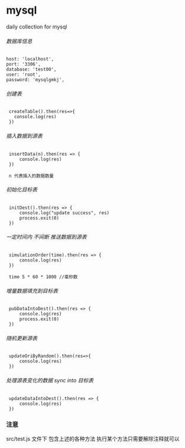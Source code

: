 # mysql
daily collection for mysql

###### 数据库信息
```
host: 'localhost',
port: '3306',
database: 'test00',
user: 'root',
password: 'mysqlgmkj',
```
###### 创建表
```
 createTable().then(res=>{
   console.log(res)
 })
```
######  插入数据到源表
```
 insertData(n).then(res => {
     console.log(res)
 })
 
 n 代表插入的数据数量
```
######  初始化目标表
```
 initDest().then(res => {
     console.log("update success", res)
     process.exit(0)
 })
```
###### 一定时间内 不间断 推送数据到源表
```
 simulationOrder(time).then(res => {
     console.log(res)
 })
 
 time 5 * 60 * 1000 //毫秒数
```
###### 增量数据填充到目标表
```
 pubDataIntoDest().then(res => {
     console.log(res)
     process.exit(0)
 })
```
###### 随机更新源表
```
 updateOriByRandom().then(res=>{
     console.log(res)
 })
```
###### 处理源表变化的数据 sync into 目标表
```
 updateDataIntoDest().then(res => {
     console.log(res)
 })
```

### 注意

src/test.js 文件下 包含上述的各种方法 执行某个方法只需要解除注释就可以